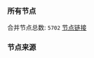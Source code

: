 ### 所有节点
合并节点总数: `5702`
[节点链接](https://github.com/rzhy1/33/raw/master/sub/sub_merge_base64.txt)

### 节点来源
